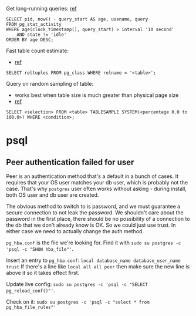 Get long-running queries:
[ref](https://www.postgresql.org/docs/current/monitoring-stats.html#MONITORING-PG-STAT-ACTIVITY-VIEW)

```
SELECT pid, now() - query_start AS age, usename, query
FROM pg_stat_activity
WHERE age(clock_timestamp(), query_start) > interval '10 second'
	AND state != 'idle'
ORDER BY age DESC;
```

Fast table count estimate:
- [ref](https://wiki.postgresql.org/wiki/Count_estimate)

```
SELECT reltuples FROM pg_class WHERE relname = '<table>';
```

Query on random sampling of table:
- works best when table size is much greater than physical page size
- [ref](https://wiki.postgresql.org/wiki/Count_estimate)

```
SELECT <selection> FROM <table> TABLESAMPLE SYSTEM(<percentage 0.0 to 100.0>) WHERE <condition>;
```

# psql
## Peer authentication failed for user
Peer is an authentication method that's a default in a bunch of cases. It requires that your OS user matches your db user, which is probably not the case. That's why `postgres` user often works without asking - during install, both OS user and db user are created.

The obvious method to switch to is password, and we must guarantee a secure connection to not leak the password. We shouldn't care about the password in the first place, there should be no possibility of a connection to the db that we don't already know is OK. So we could just use trust. In either case we need to actually change the auth method.

`pg_hba.conf` is the file we're looking for. Find it with `sudo su postgres -c 'psql -c "SHOW hba_file"'`.

Insert an entry to `pg_hba.conf`:
`local database_name database_user_name trust`
If there's a line like
`local all all peer`
then make sure the new line is above it so it takes effect first.

Update live config:
`sudo su postgres -c 'psql -c "SELECT pg_reload_conf()"'`.

Check on it:
`sudo su postgres -c 'psql -c "select * from pg_hba_file_rules"'`
